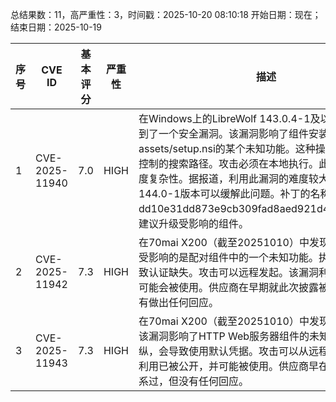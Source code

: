总结果数：11，高严重性：3，时间戳：2025-10-20 08:10:18
开始日期：现在；结束日期：2025-10-19

| 序号 | CVE ID | 基本评分 | 严重性 | 描述 | 参考资料 |
|-----|--------|------------|----------|-------------|------------|
| 1 | CVE-2025-11940 | 7.0  | HIGH | 在Windows上的LibreWolf 143.0.4-1及以下版本中检测到了一个安全漏洞。该漏洞影响了组件安装程序中的文件assets/setup.nsi的某个未知功能。这种操作会导致不受控制的搜索路径。攻击必须在本地执行。此类攻击具有高度复杂性。据报道，利用此漏洞的难度较大。升级到144.0-1版本可以缓解此问题。补丁的名称为dd10e31dd873e9cb309fad8aed921d45bf905a55。建议升级受影响的组件。 | [1]https://codeberg.org/librewolf/bsys6/commit/dd10e31dd873e9cb309fad8aed921d45bf905a55<br>[2]https://codeberg.org/librewolf/bsys6/releases/tag/144.0-1<br>[3]https://github.com/Cyber-Wo0dy/report/blob/main/librewolf/143.0.4-1/librewolf_installer_exe_hijacking.md<br>[4]https://vuldb.com/?ctiid.329019<br>[5]https://vuldb.com/?id.329019<br>[6]https://vuldb.com/?submit.671575 |
| 2 | CVE-2025-11942 | 7.3  | HIGH | 在70mai X200（截至20251010）中发现了一个漏洞。受影响的是配对组件中的一个未知功能。执行操纵可能导致认证缺失。攻击可以远程发起。该漏洞利用已被公开，可能会被使用。供应商在早期就此次披露被联系过，但没有做出任何回应。 | [1]https://github.com/geo-chen/70mai/blob/main/README.md#finding-9-bypass-device-pairing-of-70mai-dashcam-omni-x200<br>[2]https://vuldb.com/?ctiid.329021<br>[3]https://vuldb.com/?id.329021<br>[4]https://vuldb.com/?submit.672520 |
| 3 | CVE-2025-11943 | 7.3  | HIGH | 在70mai X200（截至20251010）中发现了一个漏洞。该漏洞影响了HTTP Web服务器组件的未知功能。通过操纵，会导致使用默认凭据。攻击可以从远程发起。该漏洞利用已被公开，并可能被使用。供应商早在披露时就被联系过，但没有任何回应。 | [1]https://github.com/geo-chen/70mai/blob/main/README.md#finding-10-exposed-root-password-via-unauthenticated-http-server<br>[2]https://vuldb.com/?ctiid.329022<br>[3]https://vuldb.com/?id.329022<br>[4]https://vuldb.com/?submit.672521 |